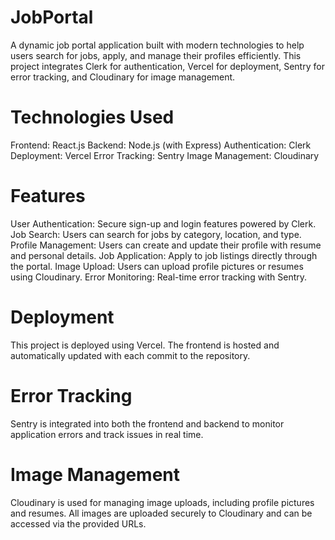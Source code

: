 # JobPortal
A dynamic job portal application built with modern technologies to help users search for jobs, apply, and manage their profiles efficiently. This project integrates Clerk for authentication, Vercel for deployment, Sentry for error tracking, and Cloudinary for image management.

# Technologies Used
Frontend: React.js
Backend: Node.js (with Express)
Authentication: Clerk
Deployment: Vercel
Error Tracking: Sentry
Image Management: Cloudinary

# Features
User Authentication: Secure sign-up and login features powered by Clerk.
Job Search: Users can search for jobs by category, location, and type.
Profile Management: Users can create and update their profile with resume and personal details.
Job Application: Apply to job listings directly through the portal.
Image Upload: Users can upload profile pictures or resumes using Cloudinary.
Error Monitoring: Real-time error tracking with Sentry.

# Deployment
This project is deployed using Vercel. The frontend is hosted and automatically updated with each commit to the repository.

# Error Tracking
Sentry is integrated into both the frontend and backend to monitor application errors and track issues in real time.

# Image Management
Cloudinary is used for managing image uploads, including profile pictures and resumes. All images are uploaded securely to Cloudinary and can be accessed via the provided URLs.
